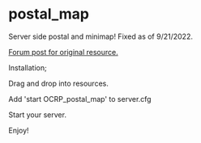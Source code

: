 # postal_map
Server side postal and minimap! Fixed as of 9/21/2022.

[Forum post for original resource.](https://forum.cfx.re/t/ocrp-postal-and-minimap-server-side/992775/74)

Installation;

Drag and drop into resources.

Add 'start OCRP_postal_map' to server.cfg

Start your server.

Enjoy!
